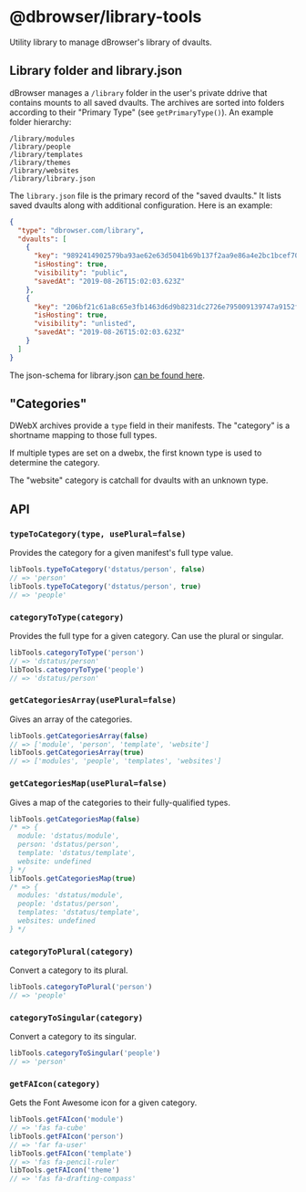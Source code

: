 # @dbrowser/library-tools

Utility library to manage dBrowser's library of dvaults.

## Library folder and library.json

dBrowser manages a `/library` folder in the user's private ddrive that contains mounts to all saved dvaults. The archives are sorted into folders according to their "Primary Type" (see `getPrimaryType()`). An example folder hierarchy:

```
/library/modules
/library/people
/library/templates
/library/themes
/library/websites
/library/library.json
```

The `library.json` file is the primary record of the "saved dvaults." It lists saved dvaults along with additional configuration. Here is an example:

```json
{
  "type": "dbrowser.com/library",
  "dvaults": [
    {
      "key": "9892414902579ba93ae62e63d5041b69b137f2aa9e86a4e2bc1bcef70ab6d569",
      "isHosting": true,
      "visibility": "public",
      "savedAt": "2019-08-26T15:02:03.623Z"
    },
    {
      "key": "206bf21c61a8c65e3fb1463d6d9b8231dc2726e795009139747a9152f47bb8f7",
      "isHosting": true,
      "visibility": "unlisted",
      "savedAt": "2019-08-26T15:02:03.623Z"
    }
  ]
}
```

The json-schema for library.json [can be found here](./library.json).

## "Categories"

DWebX archives provide a `type` field in their manifests. The "category" is a shortname mapping to those full types.

If multiple types are set on a dwebx, the first known type is used to determine the category.

The "website" category is catchall for dvaults with an unknown type.

## API

### `typeToCategory(type, usePlural=false)`

Provides the category for a given manifest's full type value.

```js
libTools.typeToCategory('dstatus/person', false)
// => 'person'
libTools.typeToCategory('dstatus/person', true)
// => 'people'
```

### `categoryToType(category)`

Provides the full type for a given category. Can use the plural or singular.

```js
libTools.categoryToType('person')
// => 'dstatus/person'
libTools.categoryToType('people')
// => 'dstatus/person'
```

### `getCategoriesArray(usePlural=false)`

Gives an array of the categories.

```js
libTools.getCategoriesArray(false)
// => ['module', 'person', 'template', 'website']
libTools.getCategoriesArray(true)
// => ['modules', 'people', 'templates', 'websites']
```

### `getCategoriesMap(usePlural=false)`

Gives a map of the categories to their fully-qualified types.

```js
libTools.getCategoriesMap(false)
/* => {
  module: 'dstatus/module',
  person: 'dstatus/person',
  template: 'dstatus/template',
  website: undefined
} */
libTools.getCategoriesMap(true)
/* => {
  modules: 'dstatus/module',
  people: 'dstatus/person',
  templates: 'dstatus/template',
  websites: undefined
} */
```

### `categoryToPlural(category)`

Convert a category to its plural.

```js
libTools.categoryToPlural('person')
// => 'people'
```

### `categoryToSingular(category)`

Convert a category to its singular.

```js
libTools.categoryToSingular('people')
// => 'person'
```

### `getFAIcon(category)`

Gets the Font Awesome icon for a given category.

```js
libTools.getFAIcon('module')
// => 'fas fa-cube'
libTools.getFAIcon('person')
// => 'far fa-user'
libTools.getFAIcon('template')
// => 'fas fa-pencil-ruler'
libTools.getFAIcon('theme')
// => 'fas fa-drafting-compass'
```